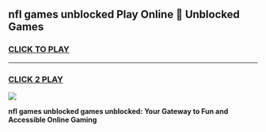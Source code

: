 
## nfl games unblocked Play Online 👋 Unblocked Games
<h3>
<a href="https://premium.freeplayer.one?title=nfl_games_unblocked&ref=19F">CLICK TO PLAY</a></h3>
<hr>

<h3>
<a href="https://premium.freeplayer.one?title=nfl_games_unblocked&ref=19F">CLICK 2 PLAY</a>
  
</h3>

<a href="https://premium.freeplayer.one?title=nfl_games_unblocked&ref=19F"><img src="https://clearcache.store/games.png"></a>


**nfl games unblocked games unblocked: Your Gateway to Fun and Accessible Online Gaming**

